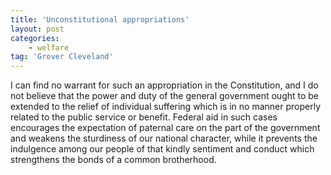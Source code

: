 ```yaml
---
title: 'Unconstitutional appropriations'
layout: post
categories:
    - welfare
tag: 'Grover Cleveland'
---
```


I can find no warrant for such an appropriation in the Constitution, and I do not believe that the power and duty of the general government ought to be extended to the relief of individual suffering which is in no manner properly related to the public service or benefit. Federal aid in such cases encourages the expectation of paternal care on the part of the government and weakens the sturdiness of our national character, while it prevents the indulgence among our people of that kindly sentiment and conduct which strengthens the bonds of a common brotherhood.